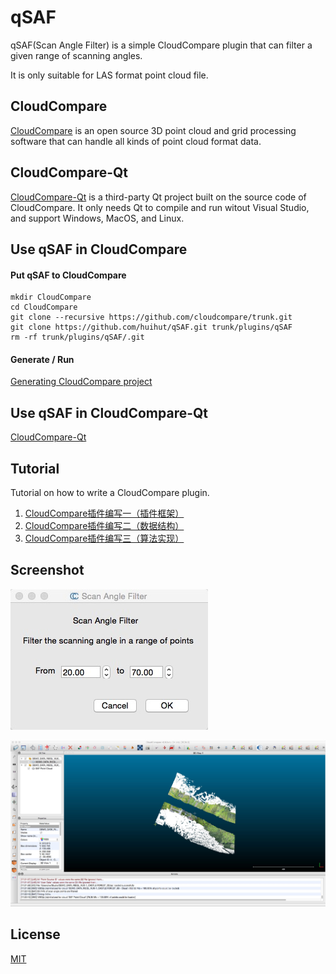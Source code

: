 # qSAF

qSAF(Scan Angle Filter) is a simple CloudCompare plugin that can filter a given range of scanning angles.

It is only suitable for LAS format point cloud file.

## CloudCompare

[CloudCompare](https://github.com/CloudCompare/CloudCompare)
 is an open source 3D point cloud and grid processing software that can handle all kinds of point cloud format data.

## CloudCompare-Qt

[CloudCompare-Qt](https://github.com/huihut/CloudCompare-Qt) is a third-party Qt project built on the source code of CloudCompare. It only needs Qt to compile and run witout Visual Studio, and support Windows, MacOS, and Linux.

## Use qSAF in CloudCompare

#### Put qSAF to CloudCompare

    mkdir CloudCompare
    cd CloudCompare
    git clone --recursive https://github.com/cloudcompare/trunk.git
    git clone https://github.com/huihut/qSAF.git trunk/plugins/qSAF
    rm -rf trunk/plugins/qSAF/.git

#### Generate / Run

[Generating CloudCompare project](https://github.com/CloudCompare/CloudCompare/blob/master/BUILD.md#generating-the-project)

## Use qSAF in CloudCompare-Qt

[CloudCompare-Qt](https://github.com/huihut/CloudCompare-Qt)

## Tutorial

Tutorial on how to write a CloudCompare plugin.

1. [CloudCompare插件编写一（插件框架）](http://blog.huihut.com/2017/04/27/CloudCompareSAFPlugin_1_Framework/)
2. [CloudCompare插件编写二（数据结构）](http://blog.huihut.com/2017/04/27/CloudCompareSAFPlugin_2_DataStructure/)
3. [CloudCompare插件编写三（算法实现）](https://blog.huihut.com/2017/04/27/CloudCompareSAFPlugin_3_Algorithm/)

## Screenshot

![SAFDlg](images/SAFDlg.jpg)

![SAFDemo](images/SAFDemo.jpg)

## License

[MIT](https://github.com/huihut/qSAF/blob/master/LICENSE)
